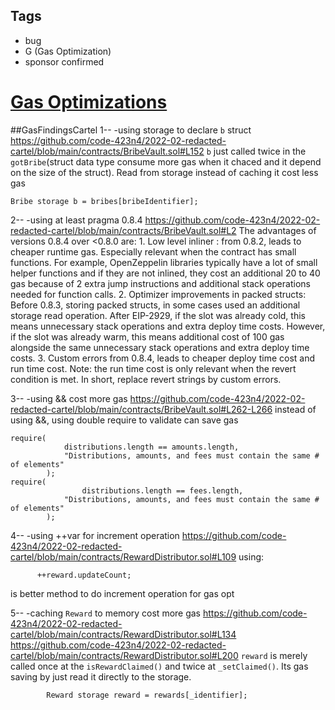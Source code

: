 ## Tags

- bug
- G (Gas Optimization)
- sponsor confirmed

# [Gas Optimizations](https://github.com/code-423n4/2022-02-redacted-cartel-findings/issues/99) 

##GasFindingsCartel
1--
-using storage to declare `b` struct
https://github.com/code-423n4/2022-02-redacted-cartel/blob/main/contracts/BribeVault.sol#L152
`b` just called twice in the `gotBribe`(struct data type consume more gas when it chaced and it depend on the size of the struct). Read from storage instead of caching it cost less gas
```
Bribe storage b = bribes[bribeIdentifier];
```

2--
-using at least pragma 0.8.4
https://github.com/code-423n4/2022-02-redacted-cartel/blob/main/contracts/BribeVault.sol#L2
The advantages of versions 0.8.4 over <0.8.0 are:
    1. Low level inliner : from 0.8.2, leads to cheaper runtime gas. Especially relevant when the contract has small functions. For example, OpenZeppelin libraries typically have a lot of small helper functions and if they are not inlined, they cost an additional 20 to 40 gas because of 2 extra jump instructions and additional stack operations needed for function calls.
    2. Optimizer improvements in packed structs: Before 0.8.3, storing packed structs, in some cases used an additional storage read operation. After EIP-2929, if the slot was already cold, this means unnecessary stack operations and extra deploy time costs. However, if the slot was already warm, this means additional cost of 100 gas alongside the same unnecessary stack operations and extra deploy time costs.
    3. Custom errors from 0.8.4, leads to cheaper deploy time cost and run time cost. Note: the run time cost is only relevant when the revert condition is met. In short, replace revert strings by custom errors.

3--
-using && cost more gas
https://github.com/code-423n4/2022-02-redacted-cartel/blob/main/contracts/BribeVault.sol#L262-L266
instead of using &&, using double require to validate can save gas
```
require(
            distributions.length == amounts.length,
            "Distributions, amounts, and fees must contain the same # of elements"
        );
require(
                distributions.length == fees.length,
            "Distributions, amounts, and fees must contain the same # of elements"
        );
```
4--
-using ++var for increment operation
https://github.com/code-423n4/2022-02-redacted-cartel/blob/main/contracts/RewardDistributor.sol#L109
using:
```
      ++reward.updateCount;
```   
is better method to do increment operation for gas opt

5--
-caching `Reward` to memory cost more gas
https://github.com/code-423n4/2022-02-redacted-cartel/blob/main/contracts/RewardDistributor.sol#L134
https://github.com/code-423n4/2022-02-redacted-cartel/blob/main/contracts/RewardDistributor.sol#L200
`reward` is merely called once at the `isRewardClaimed()` and twice at `_setClaimed()`. Its gas saving by just read it directly to the storage.
```
        Reward storage reward = rewards[_identifier];
```
